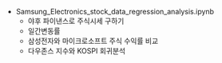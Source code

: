 - Samsung_Electronics_stock_data_regression_analysis.ipynb
  - 야후 파이낸스로 주식시세 구하기
  - 일간변동률
  - 삼성전자와 마이크로소프트 주식 수익률 비교
  - 다우존스 지수와 KOSPI 회귀분석
